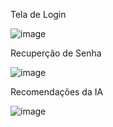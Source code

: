Tela de Login 

![image](https://github.com/FelipeValeriano21/Autorating-Mobile/assets/101677047/5d1c01f7-e529-4281-b714-53dc8e645803)


Recuperção de Senha 

![image](https://github.com/FelipeValeriano21/Autorating-Mobile/assets/101677047/b561f894-0374-481c-b307-0a9f19441724)

Recomendações da IA 

![image](https://github.com/FelipeValeriano21/Autorating-Mobile/assets/101677047/ae16907d-bd98-47e7-aa5a-b136c07f769d)

